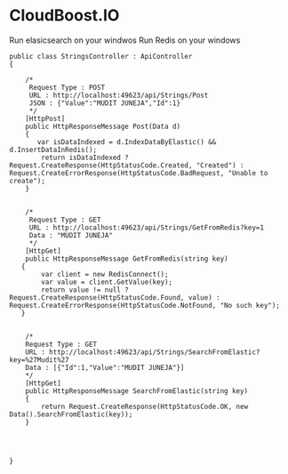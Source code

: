 # CloudBoost.IO

Run elasicsearch on your windwos
Run Redis on your windows 

    public class StringsController : ApiController
    {

        /*
         Request Type : POST
         URL : http://localhost:49623/api/Strings/Post
         JSON : {"Value":"MUDIT JUNEJA","Id":1}
         */
        [HttpPost]
        public HttpResponseMessage Post(Data d)
        {
           var isDataIndexed = d.IndexDataByElastic() && d.InsertDataInRedis();
            return isDataIndexed ? Request.CreateResponse(HttpStatusCode.Created, "Created") : Request.CreateErrorResponse(HttpStatusCode.BadRequest, "Unable to create");
        }


        /*
         Request Type : GET
         URL : http://localhost:49623/api/Strings/GetFromRedis?key=1
         Data : "MUDIT JUNEJA"
         */
        [HttpGet]
        public HttpResponseMessage GetFromRedis(string key)
       {
            var client = new RedisConnect();
            var value = client.GetValue(key);
            return value != null ? Request.CreateResponse(HttpStatusCode.Found, value) : Request.CreateErrorResponse(HttpStatusCode.NotFound, "No such key");
       }


        /*
        Request Type : GET
        URL : http://localhost:49623/api/Strings/SearchFromElastic?key=%27Mudit%27
        Data : [{"Id":1,"Value":"MUDIT JUNEJA"}]
        */
        [HttpGet]
        public HttpResponseMessage SearchFromElastic(string key)
        {
            return Request.CreateResponse(HttpStatusCode.OK, new Data().SearchFromElastic(key));
        }



       
    }
